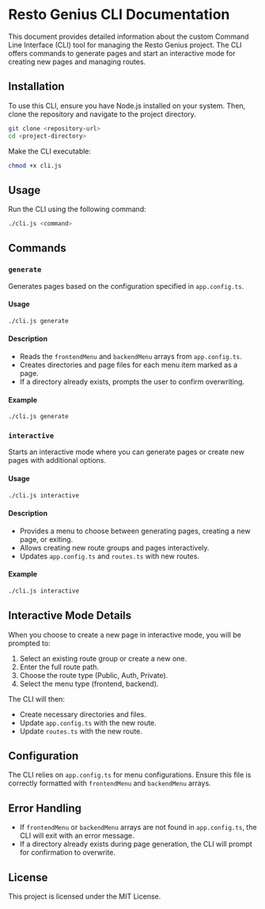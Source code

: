 # Resto Genius CLI Documentation

This document provides detailed information about the custom Command Line Interface (CLI) tool for managing the Resto Genius project. The CLI offers commands to generate pages and start an interactive mode for creating new pages and managing routes.

## Installation

To use this CLI, ensure you have Node.js installed on your system. Then, clone the repository and navigate to the project directory.

```bash
git clone <repository-url>
cd <project-directory>
```

Make the CLI executable:

```bash
chmod +x cli.js
```

## Usage

Run the CLI using the following command:

```bash
./cli.js <command>
```

## Commands

### `generate`

Generates pages based on the configuration specified in `app.config.ts`.

#### Usage

```bash
./cli.js generate
```

#### Description

- Reads the `frontendMenu` and `backendMenu` arrays from `app.config.ts`.
- Creates directories and page files for each menu item marked as a page.
- If a directory already exists, prompts the user to confirm overwriting.

#### Example

```bash
./cli.js generate
```

### `interactive`

Starts an interactive mode where you can generate pages or create new pages with additional options.

#### Usage

```bash
./cli.js interactive
```

#### Description

- Provides a menu to choose between generating pages, creating a new page, or exiting.
- Allows creating new route groups and pages interactively.
- Updates `app.config.ts` and `routes.ts` with new routes.

#### Example

```bash
./cli.js interactive
```

## Interactive Mode Details

When you choose to create a new page in interactive mode, you will be prompted to:

1. Select an existing route group or create a new one.
2. Enter the full route path.
3. Choose the route type (Public, Auth, Private).
4. Select the menu type (frontend, backend).

The CLI will then:

- Create necessary directories and files.
- Update `app.config.ts` with the new route.
- Update `routes.ts` with the new route.

## Configuration

The CLI relies on `app.config.ts` for menu configurations. Ensure this file is correctly formatted with `frontendMenu` and `backendMenu` arrays.

## Error Handling

- If `frontendMenu` or `backendMenu` arrays are not found in `app.config.ts`, the CLI will exit with an error message.
- If a directory already exists during page generation, the CLI will prompt for confirmation to overwrite.

## License

This project is licensed under the MIT License.
